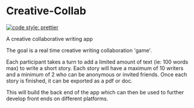 # Creative-Collab

[![code style: prettier](https://img.shields.io/badge/code_style-prettier-ff69b4.svg?style=flat-square)](https://github.com/prettier/prettier)

A creative collaborative writing app

The goal is a real time creative writing collaboration 'game'.

Each participant takes a turn to add a limited amount of text (ie: 100 words max) to write a short story. Each story will have a maximum of 10 writers and a minimum of 2 who can be anonymous or invited friends. Once each story is finished, it can be exported as a pdf or doc.

This will build the back end of the app which can then be used to further develop front ends on different platforms.
